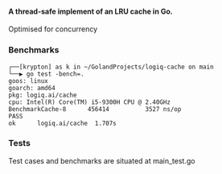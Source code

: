 #### A thread-safe implement of an LRU cache in Go.
Optimised for concurrency


### Benchmarks
```
┌──[krypton] as k in ~/GolandProjects/logiq-cache on main
└──▶ go test -bench=.
goos: linux
goarch: amd64
pkg: logiq.ai/cache
cpu: Intel(R) Core(TM) i5-9300H CPU @ 2.40GHz
BenchmarkCache-8   	  456414	      3527 ns/op
PASS
ok  	logiq.ai/cache	1.707s
```

### Tests
Test cases and benchmarks are situated at main_test.go